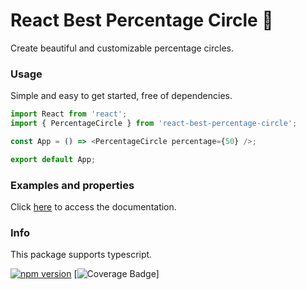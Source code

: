 # React Best Percentage Circle 🚀

<p>Create beautiful and customizable percentage circles.<p>
  
### Usage

Simple and easy to get started, free of dependencies.

```js
import React from 'react';
import { PercentageCircle } from 'react-best-percentage-circle';

const App = () => <PercentageCircle percentage={50} />;

export default App;
```

### Examples and properties

Click [here](https://lucas-fernando.vercel.app/react-best-percentage-circle) to access the documentation.

### Info

This package supports typescript.

[![npm version](https://badge.fury.io/js/react-best-percentage-circle.svg)](https://badge.fury.io/js/react-best-percentage-circle)
[![Coverage Badge](https://img.shields.io/endpoint?url=https://gist.githubusercontent.com/lucasfernando06/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/raw/react-best-percentage-circle__heads_main.json)]

